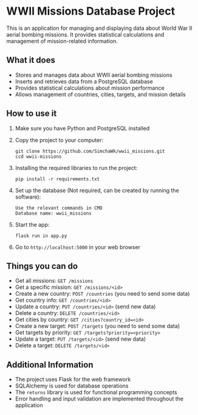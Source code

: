 # WWII Missions Database Project

This is an application for managing and displaying data about World War II aerial bombing missions. It provides
statistical calculations and management of mission-related information.

## What it does

- Stores and manages data about WWII aerial bombing missions
- Inserts and retrieves data from a PostgreSQL database
- Provides statistical calculations about mission performance
- Allows management of countries, cities, targets, and mission details

## How to use it

1. Make sure you have Python and PostgreSQL installed

2. Copy the project to your computer:
   ```
   git clone https://github.com/SimchaWk/wwii_missions.git
   ccd wwii-missions
   ```

3. Installing the required libraries to run the project:
   ```
   pip install -r requirements.txt
   ```

4. Set up the database (Not required, can be created by running the software):
   ```
   Use the relevant commands in CMD
   Database name: wwii_missions
   ```

5. Start the app:
   ```
   flask run in app.py
   ```

6. Go to `http://localhost:5000` in your web browser

## Things you can do

- Get all missions: `GET /missions`
- Get a specific mission: `GET /missions/<id>`
- Create a new country: `POST /countries` (you need to send some data)
- Get country info: `GET /countries/<id>`
- Update a country: `PUT /countries/<id>` (send new data)
- Delete a country: `DELETE /countries/<id>`
- Get cities by country: `GET /cities?country_id=<id>`
- Create a new target: `POST /targets` (you need to send some data)
- Get targets by priority: `GET /targets?priority=<priority>`
- Update a target: `PUT /targets/<id>` (send new data)
- Delete a target: `DELETE /targets/<id>`

## Additional Information

- The project uses Flask for the web framework
- SQLAlchemy is used for database operations
- The `returns` library is used for functional programming concepts
- Error handling and input validation are implemented throughout the application